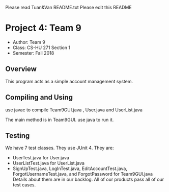 Please read Tuan&Van README.txt
Please edit this README

# Project 4: Team 9

* Author: Team 9
* Class: CS-HU 271 Section 1
* Semester: Fall 2018

## Overview

This program acts as a simple account management system.

## Compiling and Using

use javac to compile Team9GUI.java , User.java and UserList.java

The main method is in Team9GUI. use java to run it.

## Testing

We have 7 test classes. They use JUnit 4. They are:
- UserTest.java for User.java
- UserListTest.java for UserList.java
- SignUpTest.java, LogInTest.java, EditAccountTest.java, ForgotUsernameTest.java,
and ForgotPassword for Team9GUI.java
Details about them are in our backlog.
All of our products pass all of our test cases.


